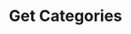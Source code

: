 ---
title: Get Categories
excerpt: Display category list.
api:
  file: lolzteam-public-api-market.json
  operationId: Category.List
deprecated: false
hidden: false
metadata:
  title: ''
  description: ''
  robots: index
next:
  description: ''
---